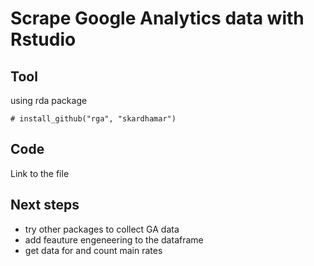 Scrape Google Analytics data with Rstudio
================

Tool
----------------
using rda package

`# install_github("rga", "skardhamar")`


Code
--------------

Link to the file


Next steps
--------------
- try other packages to collect GA data
- add feauture engeneering to the dataframe
- get data for and count main rates
